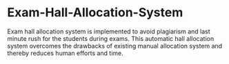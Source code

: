 # Exam-Hall-Allocation-System
Exam hall allocation system is implemented to avoid plagiarism and last minute rush for the students during exams. This automatic hall allocation system overcomes the drawbacks of existing manual allocation system and thereby reduces human efforts and time.
